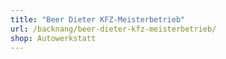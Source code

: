 ```yaml
---
title: "Beer Dieter KFZ-Meisterbetrieb"
url: /backnang/beer-dieter-kfz-meisterbetrieb/
shop: Autowerkstatt
---
```


